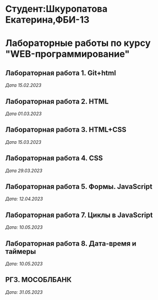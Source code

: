 # Студент:Шкуропатова Екатерина,ФБИ-13

# Лабораторные работы по курсу "WEB-программирование"

## Лабораторная работа 1. Git+html

*Дата 15.02.2023*

## Лабораторная работа 2. HTML

*Дата 01.03.2023*

## Лабораторная работа 3. HTML+CSS

*Дата 15.03.2023*

## Лабораторная работа 4. CSS

*Дата 29.03.2023*

## Лабораторная работа 5. Формы. JavaScript

*Дата: 12.04.2023*

## Лабораторная работа 7. Циклы в JavaScript
*Дата: 10.05.2023*

## Лабораторная работа 8. Дата-время и таймеры
*Дата: 10.05.2023*

## РГЗ. МОСОБЛБАНК
*Дата: 31.05.2023*